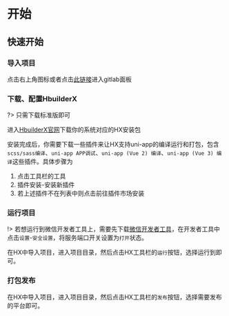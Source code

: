 # 开始
## 快速开始
### 导入项目
点击右上角图标或者点击[此链接](http://gitlab.private.bangtk.com:8299/wuse-v2/yxx-uni)进入gitlab面板
### 下载、配置HbuilderX
?> 只需下载标准版即可

进入[HbuilderX官网](https://www.dcloud.io/hbuilderx.html)下载你的系统对应的HX安装包

安装完成后，你需要下载一些插件来让HX支持uni-app的编译运行和打包，包含`scss/sass编译`、`uni-app APP调试`、`uni-app (Vue 2) 编译`、`uni-app (Vue 3) 编译`这些插件。具体步骤为
1. 点击工具栏的工具
2. 插件安装-安装新插件
3. 若上述插件不在列表中则点击前往插件市场安装

### 运行项目
!> 若想运行到微信开发者工具上，需要先下载[微信开发者工具](https://developers.weixin.qq.com/miniprogram/dev/devtools/download.html)，在开发者工具中点击`设置`-`安全设置`，将服务端口开关设置为`打开`状态。

在HX中导入项目，进入项目目录，然后点击HX工具栏的`运行`按钮，选择运行到即可。

### 打包发布
在HX中导入项目，进入项目目录，然后点击HX工具栏的`发布`按钮，选择需要发布的平台即可。
